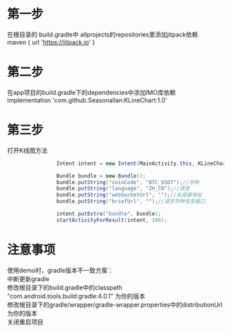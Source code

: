 # 第一步
在根目录的 build.gradle中 allprojects的repositories里添加jitpack依赖   
maven { url 'https://jitpack.io' }   
# 第二步
在app项目的build.gradle下的dependencies中添加IMO库依赖   
implementation 'com.github.Seasonallan:KLineChart:1.0'   
# 第三步
打开K线图方法
```Java
                Intent intent = new Intent(MainActivity.this, KLineChartActivity.class);

                Bundle bundle = new Bundle();
                bundle.putString("coinCode", "BTC_USDT");//币种
                bundle.putString("language", "ZH_CN");//语言
                bundle.putString("webSocketUrl", "");//长连接地址
                bundle.putString("briefUrl", "");//请求币种信息接口

                intent.putExtra("bundle", bundle);
                startActivityForResult(intent, 100);
```
         
# 注意事项
使用demo时，gradle版本不一致方案：   
中断更新gradle   
修改根目录下的build.gradle中的classpath "com.android.tools.build:gradle:4.0.1" 为你的版本   
修改根目录下的gradle/wrapper/gradle-wrapper.properties中的distributionUrl为你的版本   
关闭重启项目   

 